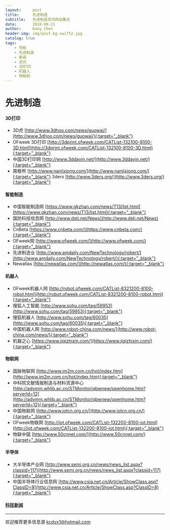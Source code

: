 ```yaml
---
layout:     post
title:      先进制造
subtitle:   先进制造资讯网站集合
date:       2018-08-21
author:     Kang Chen
header-img: img/post-bg-swift2.jpg
catalog: true
tags:
    - 导航
    - 先进制造
    - 新闻
    - 资讯
    - 3D打印
    - 机器人
    - 物联网
---
```

# 先进制造

#### 3D打印

- 3D虎 [http://www.3dhoo.com/news/guowai/](http://www.3dhoo.com/news/guowai/){:target="_blank"}
- OFweek 3D打印 [http://3dprint.ofweek.com/CATList-132100-8100-3D.html](http://3dprint.ofweek.com/CATList-132100-8100-3D.html){:target="_blank"}
- 中国3D打印网 [http://www.3ddayin.net/](http://www.3ddayin.net/){:target="_blank"}
- 南极熊 [http://www.nanjixiong.com/](http://www.nanjixiong.com/){:target="_blank"}
3ders [http://www.3ders.org/](http://www.3ders.org/){:target="_blank"}

#### 智能制造

- 中国智能制造网 [https://www.gkzhan.com/news/T13/list.html](https://www.gkzhan.com/news/T13/list.html){:target="_blank"}
- 国防科技信息网 [http://www.dsti.net/News](http://www.dsti.net/News){:target="_blank"}
- CnBeta [https://www.cnbeta.com/](https://www.cnbeta.com/){:target="_blank"}
- OFweek网 [http://www.ofweek.com/](http://www.ofweek.com/){:target="_blank"}
- 先进制造业 [http://www.amdaily.com/NewTechnology/robert/](http://www.amdaily.com/NewTechnology/robert/){:target="_blank"}
- Newatlas [http://newatlas.com/](http://newatlas.com/){:target="_blank"}

#### 机器人

- OFweek机器人网 [http://robot.ofweek.com/CATList-8321200-8100-robot.html](http://robot.ofweek.com/CATList-8321200-8100-robot.html){:target="_blank"}
- 搜狐人工智能 [http://www.sohu.com/tag/59953](http://www.sohu.com/tag/59953){:target="_blank"}
- 搜狐机器人 [http://www.sohu.com/tag/60035](http://www.sohu.com/tag/60035){:target="_blank"}
- 中国机器人网 [http://www.robot-china.com/news/](http://www.robot-china.com/news/){:target="_blank"}
- 机器之心 [https://www.jiqizhixin.com/](https://www.jiqizhixin.com/){:target="_blank"}

#### 物联网

- 国脉物联网 [http://www.im2m.com.cn/hot/index.htm](http://www.im2m.com.cn/hot/index.htm){:target="_blank"}
- 中科院文献情报制造与材料资源中心 
 [http://advmm.whlib.ac.cn/STMonitor/qbwnew/openhome.htm?serverId=12](http://advmm.whlib.ac.cn/STMonitor/qbwnew/openhome.htm?serverId=12){:target="_blank"}
- 中国物联网 [http://www.iotcn.org.cn/](http://www.iotcn.org.cn/){:target="_blank"}
- OFweek物联网 [http://iot.ofweek.com/CATList-132200-8100-iot.html](http://iot.ofweek.com/CATList-132200-8100-iot.html){:target="_blank"}
- 物联中国 [http://www.50cnnet.com/](http://www.50cnnet.com/){:target="_blank"}

#### 半导体

- 大半导体产业网 [http://www.semi.org.cn/news/news_list.aspx?classid=117](http://www.semi.org.cn/news/news_list.aspx?classid=117){:target="_blank"}
- 中国半导体行业信息网 [http://www.csia.net.cn/Article/ShowClass.asp?ClassID=8](http://www.csia.net.cn/Article/ShowClass.asp?ClassID=8){:target="_blank"}

#### [科技新闻](/综合.html#科技新闻)

-----

欢迎推荐更多信息源 kcdyx1@hotmail.com
